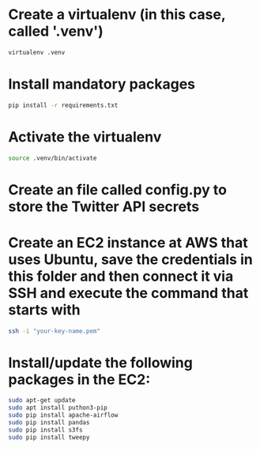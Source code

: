 # Create a virtualenv (in this case, called '.venv')
```bash
virtualenv .venv
```

# Install mandatory packages
```bash
pip install -r requirements.txt
```

# Activate the virtualenv
```bash
source .venv/bin/activate
```

# Create an file called config.py to store the Twitter API secrets

# Create an EC2 instance at AWS that uses Ubuntu, save the credentials in this folder and then connect it via SSH and execute the command that starts with
```bash
ssh -i "your-key-name.pem"
```

# Install/update the following packages in the EC2:
```bash
sudo apt-get update
sudo apt install puthon3-pip
sudo pip install apache-airflow
sudo pip install pandas
sudo pip install s3fs
sudo pip install tweepy
```